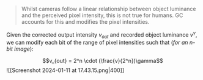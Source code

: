 > Whilst cameras follow a linear relationship between object luminance and the perceived pixel intensity, this is not true for humans. GC accounts for this and modifies the pixel intensities.

Given the corrected output intensity $v_{out}$ and recorded object luminance $v^\gamma$, we can modify each bit of the range of pixel intensities such that (*for an $n$-bit image*):

$$v_{out} = 2^n \cdot (\frac{v}{2^n})\gamma$$
![[Screenshot 2024-01-11 at 17.43.15.png|400]]
